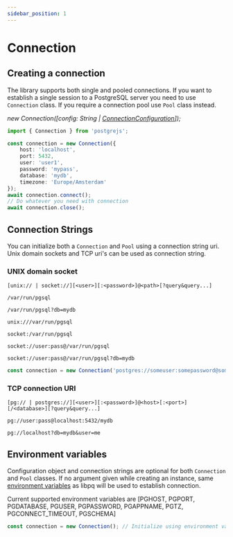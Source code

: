 ```yaml
---
sidebar_position: 1
---
```


# Connection

## Creating a connection

The library supports both single and pooled connections.
If you want to establish a single session to a PostgreSQL server
you need to use `Connection` class. If you require a connection pool use `Pool` class instead.

*new Connection([config: String | [ConnectionConfiguration](../api/interfaces/connection-configuration)]);*

```ts
import { Connection } from 'postgrejs';

const connection = new Connection({
    host: 'localhost',
    port: 5432,
    user: 'user1',
    password: 'mypass',
    database: 'mydb',
    timezone: 'Europe/Amsterdam'
});
await connection.connect();
// Do whatever you need with connection
await connection.close();
```

## Connection Strings

You can initialize both a `Connection` and `Pool` using a connection string uri.
Unix domain sockets and TCP uri's can be used as connection string.

### UNIX domain socket

`[unix:// | socket://][<user>][:<password>]@<path>[?query&query...]`

`/var/run/pgsql`

`/var/run/pgsql?db=mydb`

`unix:///var/run/pgsql`

`socket:/var/run/pgsql`

`socket://user:pass@/var/run/pgsql`

`socket://user:pass@/var/run/pgsql?db=mydb`

```ts
const connection = new Connection('postgres://someuser:somepassword@somehost:381/somedatabase');
```

### TCP connection URI

`[pg:// | postgres://][<user>][:<password>]@<host>[:<port>][/<database>][?query&query...]`

`pg://user:pass@localhost:5432/mydb`

`pg://localhost?db=mydb&user=me`

## Environment variables

Configuration object and connection strings are optional for both `Connection` and `Pool` classes.
If no argument given while creating an instance,
same [environment variables](https://www.postgresql.org/docs/9.1/libpq-envars.html) as libpq will be used to establish
connection.

Current supported environment variables
are [PGHOST, PGPORT, PGDATABASE, PGUSER, PGPASSWORD, PGAPPNAME, PGTZ, PGCONNECT_TIMEOUT, PGSCHEMA]

```ts
const connection = new Connection(); // Initialize using environment variables
```

